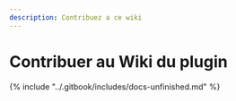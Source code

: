 ```yaml
---
description: Contribuez a ce wiki
---
```


# Contribuer au Wiki du plugin

{% include "../.gitbook/includes/docs-unfinished.md" %}
